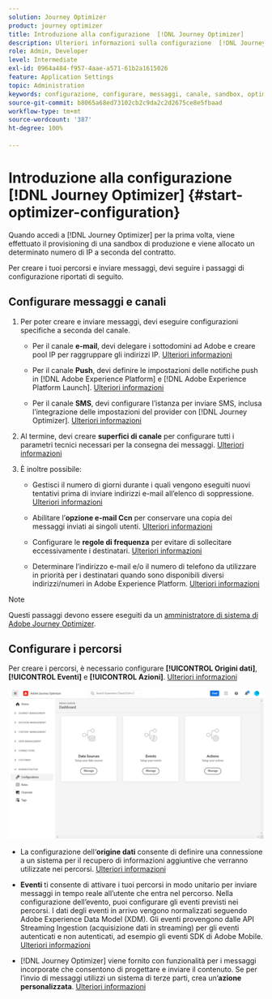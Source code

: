 ```yaml
---
solution: Journey Optimizer
product: journey optimizer
title: Introduzione alla configurazione  [!DNL Journey Optimizer]
description: Ulteriori informazioni sulla configurazione  [!DNL Journey Optimizer]
role: Admin, Developer
level: Intermediate
exl-id: 0964a484-f957-4aae-a571-61b2a1615026
feature: Application Settings
topic: Administration
keywords: configurazione, configurare, messaggi, canale, sandbox, optimizer
source-git-commit: b8065a68ed73102cb2c9da2c2d2675ce8e5fbaad
workflow-type: tm+mt
source-wordcount: '387'
ht-degree: 100%

---
```



# Introduzione alla configurazione [!DNL Journey Optimizer] {#start-optimizer-configuration}

Quando accedi a [!DNL Journey Optimizer] per la prima volta, viene effettuato il provisioning di una sandbox di produzione e viene allocato un determinato numero di IP a seconda del contratto.

Per creare i tuoi percorsi e inviare messaggi, devi seguire i passaggi di configurazione riportati di seguito.

## Configurare messaggi e canali

1. Per poter creare e inviare messaggi, devi eseguire configurazioni specifiche a seconda del canale.

   * Per il canale **e-mail**, devi delegare i sottodomini ad Adobe e creare pool IP per raggruppare gli indirizzi IP. [Ulteriori informazioni](../email/get-started-email-config.md)

   * Per il canale **Push**, devi definire le impostazioni delle notifiche push in [!DNL Adobe Experience Platform] e [!DNL Adobe Experience Platform Launch]. [Ulteriori informazioni](../push/push-configuration.md)

   * Per il canale **SMS**, devi configurare l’istanza per inviare SMS, inclusa l’integrazione delle impostazioni del provider con [!DNL Journey Optimizer]. [Ulteriori informazioni](../sms/sms-configuration.md)

1. Al termine, devi creare **superfici di canale** per configurare tutti i parametri tecnici necessari per la consegna dei messaggi. [Ulteriori informazioni](channel-surfaces.md)

1. È inoltre possibile:

   * Gestisci il numero di giorni durante i quali vengono eseguiti nuovi tentativi prima di inviare indirizzi e-mail all’elenco di soppressione. [Ulteriori informazioni](manage-suppression-list.md)

   * Abilitare l’**opzione e-mail Ccn** per conservare una copia dei messaggi inviati ai singoli utenti. [Ulteriori informazioni](archiving-support.md#enable-bcc)

   * Configurare le **regole di frequenza** per evitare di sollecitare eccessivamente i destinatari. [Ulteriori informazioni](frequency-rules.md)

   * Determinare l’indirizzo e-mail e/o il numero di telefono da utilizzare in priorità per i destinatari quando sono disponibili diversi indirizzi/numeri in Adobe Experience Platform. [Ulteriori informazioni](primary-email-addresses.md)

<!--* Understand the push notification flow. [Learn more](../push/push-gs.md)-->

>[!NOTE]
>
>Questi passaggi devono essere eseguiti da un [amministratore di sistema di Adobe Journey Optimizer](../start/path/administrator.md).

## Configurare i percorsi

Per creare i percorsi, è necessario configurare **[!UICONTROL Origini dati]**, **[!UICONTROL Eventi]** e **[!UICONTROL Azioni]**. [Ulteriori informazioni](about-data-sources-events-actions.md)

![](assets/admin-menu.png)

* La configurazione dell‘**origine dati** consente di definire una connessione a un sistema per il recupero di informazioni aggiuntive che verranno utilizzate nei percorsi. [Ulteriori informazioni](../datasource/about-data-sources.md)

* **Eventi** ti consente di attivare i tuoi percorsi in modo unitario per inviare messaggi in tempo reale all’utente che entra nel percorso. Nella configurazione dell’evento, puoi configurare gli eventi previsti nei percorsi. I dati degli eventi in arrivo vengono normalizzati seguendo Adobe Experience Data Model (XDM). Gli eventi provengono dalle API Streaming Ingestion (acquisizione dati in streaming) per gli eventi autenticati e non autenticati, ad esempio gli eventi SDK di Adobe Mobile. [Ulteriori informazioni](../event/about-events.md)

* [!DNL Journey Optimizer] viene fornito con funzionalità per i messaggi incorporate che consentono di progettare e inviare il contenuto. Se per l’invio di messaggi utilizzi un sistema di terze parti, crea un‘**azione personalizzata**. [Ulteriori informazioni](../action/action.md)